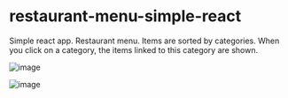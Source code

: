 # restaurant-menu-simple-react
Simple react app. Restaurant menu. Items are sorted by categories. When you click on a category, the items linked to this category are shown.

![image](https://user-images.githubusercontent.com/42185328/114677589-1eb43c80-9d13-11eb-9378-42504066ad2f.png)


![image](https://user-images.githubusercontent.com/42185328/114677701-3b507480-9d13-11eb-8f88-83839bbe55f4.png)
